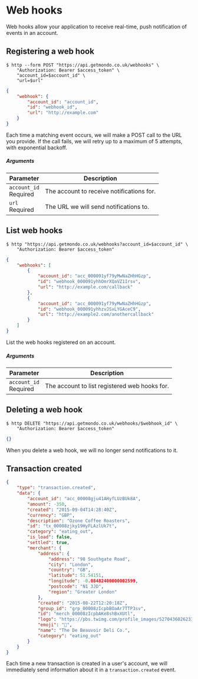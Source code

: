 # Web hooks

Web hooks allow your application to receive real-time, push notification of events in an account.

## Registering a web hook

```shell
$ http --form POST "https://api.getmondo.co.uk/webhooks" \
    "Authorization: Bearer $access_token" \
    "account_id=$account_id" \
    "url=$url"
```

```json
{
    "webhook": {
        "account_id": "account_id",
        "id": "webhook_id",
        "url": "http://example.com"
    }
}
```

Each time a matching event occurs, we will make a POST call to the URL you provide. If the call fails,
we will retry up to a maximum of 5 attempts, with exponential backoff.

##### Arguments

<span class="hide">Parameter</span> | <span class="hide">Description</span>
------------------------------------|--------------------------------------
`account_id`<br><span class="label notice">Required</span>|The account to receive notifications for.
`url`<br><span class="label notice">Required</span>|The URL we will send notifications to.

## List web hooks

```shell
$ http "https://api.getmondo.co.uk/webhooks?account_id=$account_id" \
    "Authorization: Bearer $access_token"
```

```json
{
    "webhooks": [
        {
            "account_id": "acc_000091yf79yMwNaZHhHGzp",
            "id": "webhook_000091yhhOmrXQaVZ1Irsv",
            "url": "http://example.com/callback"
        },
        {
            "account_id": "acc_000091yf79yMwNaZHhHGzp",
            "id": "webhook_000091yhhzvJSxLYGAceC9",
            "url": "http://example2.com/anothercallback"
        }
    ]
}
```

List the web hooks registered on an account.

##### Arguments

<span class="hide">Parameter</span> | <span class="hide">Description</span>
------------------------------------|--------------------------------------
`account_id`<br><span class="label notice">Required</span>|The account to list registered web hooks for.


## Deleting a web hook

```shell
$ http DELETE "https://api.getmondo.co.uk/webhooks/$webhook_id" \
    "Authorization: Bearer $access_token"
```

```json
{}
```

When you delete a web hook, we will no longer send notifications to it.

## Transaction created

```json
{
    "type": "transaction.created",
    "data": {
        "account_id": "acc_00008gju41AHyfLUzBUk8A",
        "amount": -350,
        "created": "2015-09-04T14:28:40Z",
        "currency": "GBP",
        "description": "Ozone Coffee Roasters",
        "id": "tx_00008zjky19HyFLAzlUk7t",
        "category": "eating_out",
        "is_load": false,
        "settled": true,
        "merchant": {
            "address": {
                "address": "98 Southgate Road",
                "city": "London",
                "country": "GB",
                "latitude": 51.54151,
                "longitude": -0.08482400000002599,
                "postcode": "N1 3JD",
                "region": "Greater London"
            },
            "created": "2015-08-22T12:20:18Z",
            "group_id": "grp_00008zIcpbBOaAr7TTP3sv",
            "id": "merch_00008zIcpbAKe8shBxXUtl",
            "logo": "https://pbs.twimg.com/profile_images/527043602623389696/68_SgUWJ.jpeg",
            "emoji": "🍞",
            "name": "The De Beauvoir Deli Co.",
            "category": "eating_out"
        }
    }
}
```

Each time a new transaction is created in a user's account, we will immediately send information about it in a `transaction.created` event.

